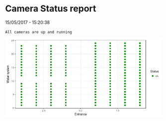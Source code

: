 Camera Status report
================
15/05/2017 - 15:20:38

    All cameras are up and running

![](camreport_files/figure-markdown_github/unnamed-chunk-2-1.png)
